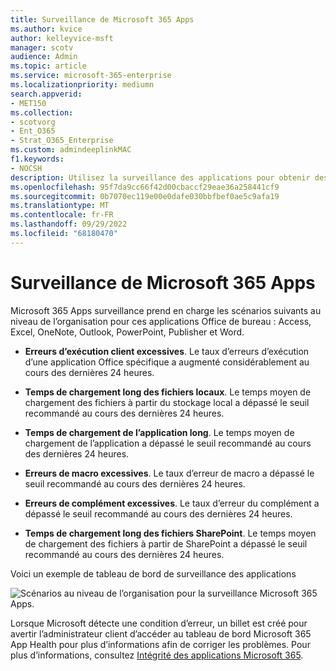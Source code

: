 ```yaml
---
title: Surveillance de Microsoft 365 Apps
ms.author: kvice
author: kelleyvice-msft
manager: scotv
audience: Admin
ms.topic: article
ms.service: microsoft-365-enterprise
ms.localizationpriority: mediumn
search.appverid:
- MET150
ms.collection:
- scotvorg
- Ent_O365
- Strat_O365_Enterprise
ms.custom: admindeeplinkMAC
f1.keywords:
- NOCSH
description: Utilisez la surveillance des applications pour obtenir des informations sur les incidents ou les avis liés à Microsoft 365 Apps.
ms.openlocfilehash: 95f7da9cc66f42d00cbaccf29eae36a258441cf9
ms.sourcegitcommit: 0b7070ec119e00e0dafe030bbfbef0ae5c9afa19
ms.translationtype: MT
ms.contentlocale: fr-FR
ms.lasthandoff: 09/29/2022
ms.locfileid: "68180470"
---
```

# <a name="microsoft-365-apps-monitoring"></a>Surveillance de Microsoft 365 Apps

Microsoft 365 Apps surveillance prend en charge les scénarios suivants au niveau de l’organisation pour ces applications Office de bureau : Access, Excel, OneNote, Outlook, PowerPoint, Publisher et Word.

- **Erreurs d’exécution client excessives**. Le taux d’erreurs d’exécution d’une application Office spécifique a augmenté considérablement au cours des dernières 24 heures.

- **Temps de chargement long des fichiers locaux**. Le temps moyen de chargement des fichiers à partir du stockage local a dépassé le seuil recommandé au cours des dernières 24 heures.

- **Temps de chargement de l’application long**. Le temps moyen de chargement de l’application a dépassé le seuil recommandé au cours des dernières 24 heures.

- **Erreurs de macro excessives**. Le taux d’erreur de macro a dépassé le seuil recommandé au cours des dernières 24 heures.

- **Erreurs de complément excessives**. Le taux d’erreur du complément a dépassé le seuil recommandé au cours des dernières 24 heures.

- **Temps de chargement long des fichiers SharePoint**. Le temps moyen de chargement des fichiers à partir de SharePoint a dépassé le seuil recommandé au cours des dernières 24 heures.

Voici un exemple de tableau de bord de surveillance des applications

![Scénarios au niveau de l’organisation pour la surveillance Microsoft 365 Apps.](../media/microsoft-365-exchange-monitoring/M365AppsMonitoring1.png)

Lorsque Microsoft détecte une condition d’erreur, un billet est créé pour avertir l’administrateur client d’accéder au tableau de bord Microsoft 365 App Health pour plus d’informations afin de corriger les problèmes. Pour plus d’informations, consultez [Intégrité des applications Microsoft 365](/deployoffice/admincenter/microsoft-365-apps-health).
